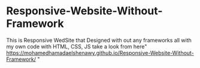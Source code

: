 # Responsive-Website-Without-Framework
This is Responsive WedSite that Designed with out any frameworks all with my own code with HTML, CSS, JS
take a look from here" https://mohamedhamadaelshenawy.github.io/Responsive-Website-Without-Framework/ "

